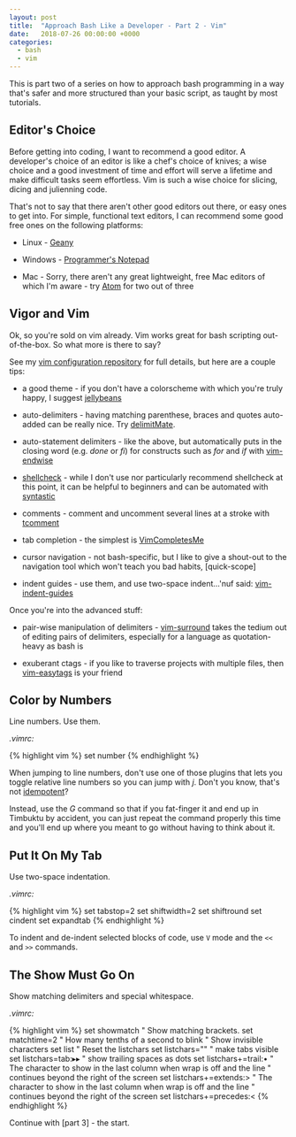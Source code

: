 ```yaml
---
layout: post
title:  "Approach Bash Like a Developer - Part 2 - Vim"
date:   2018-07-26 00:00:00 +0000
categories:
  - bash
  - vim
---
```


This is part two of a series on how to approach bash programming in a
way that's safer and more structured than your basic script, as taught
by most tutorials.

Editor's Choice
---------------

Before getting into coding, I want to recommend a good editor. A
developer's choice of an editor is like a chef's choice of knives; a
wise choice and a good investment of time and effort will serve a
lifetime and make difficult tasks seem effortless.  Vim is such a wise
choice for slicing, dicing and julienning code.

That's not to say that there aren't other good editors out there, or
easy ones to get into.  For simple, functional text editors, I can
recommend some good free ones on the following platforms:

-   Linux - [Geany]

-   Windows - [Programmer's Notepad]

-   Mac - Sorry, there aren't any great lightweight, free Mac editors of
    which I'm aware - try [Atom] for two out of three

Vigor and Vim
-------------

Ok, so you're sold on vim already.  Vim works great for bash scripting
out-of-the-box.  So what more is there to say?

See my [vim configuration repository] for full details, but here are a
couple tips:

-   a good theme - if you don't have a colorscheme with which you're
    truly happy, I suggest [jellybeans]

-   auto-delimiters - having matching parenthese, braces and quotes
    auto-added can be really nice.  Try [delimitMate].

-   auto-statement delimiters - like the above, but automatically puts
    in the closing word (e.g. *done* or *fi*) for constructs such as
    *for* and *if* with [vim-endwise]

-   [shellcheck] - while I don't use nor particularly recommend
    shellcheck at this point, it can be helpful to beginners and can be
    automated with [syntastic]

-   comments - comment and uncomment several lines at a stroke with
    [tcomment]

-   tab completion - the simplest is [VimCompletesMe]

-   cursor navigation - not bash-specific, but I like to give a
    shout-out to the navigation tool which won't teach you bad habits,
    [quick-scope]

-   indent guides - use them, and use two-space indent...'nuf said:
    [vim-indent-guides]

Once you're into the advanced stuff:

-   pair-wise manipulation of delimiters - [vim-surround] takes the
    tedium out of editing pairs of delimiters, especially for a
    language as quotation-heavy as bash is

-   exuberant ctags - if you like to traverse projects with multiple
    files, then [vim-easytags] is your friend

Color by Numbers
----------------

Line numbers.  Use them.

*.vimrc:*

{% highlight vim %}
set number
{% endhighlight %}

When jumping to line numbers, don't use one of those plugins that lets
you toggle relative line numbers so you can jump with *j*.  Don't you
know, that's not [idempotent]?

Instead, use the *<line number>G* command so that if you fat-finger it
and end up in Timbuktu by accident, you can just repeat the command
properly this time and you'll end up where you meant to go without
having to think about it.

Put It On My Tab
----------------

Use two-space indentation.

*.vimrc:*

{% highlight vim %}
set tabstop=2
set shiftwidth=2
set shiftround
set cindent
set expandtab
{% endhighlight %}

To indent and de-indent selected blocks of code, use `V` mode and the
`<<` and `>>` commands.

The Show Must Go On
-------------------

Show matching delimiters and special whitespace.

*.vimrc:*

{% highlight vim %}
set showmatch   " Show matching brackets.
set matchtime=2 " How many tenths of a second to blink
" Show invisible characters
set list
" Reset the listchars
set listchars=""
" make tabs visible
set listchars=tab:▸▸
" show trailing spaces as dots
set listchars+=trail:•
" The character to show in the last column when wrap is off and the line
" continues beyond the right of the screen
set listchars+=extends:>
" The character to show in the last column when wrap is off and the line
" continues beyond the right of the screen
set listchars+=precedes:<
{% endhighlight %}

Continue with [part 3] - the start.

  [Geany]: https://www.geany.org/
  [Programmer's Notepad]: http://www.pnotepad.org/
  [Atom]: https://atom.io/
  [vim configuration repository]: https://github.com/binaryphile/dot_vim
  [jellybeans]: https://github.com/nanotech/jellybeans.vim
  [delimitMate]: https://github.com/Raimondi/delimitMate
  [vim-endwise]: https://github.com/tpope/vim-endwise
  [shellcheck]: https://www.shellcheck.net/
  [syntastic]: https://github.com/vim-syntastic/syntastic
  [tcomment]: https://github.com/tomtom/tcomment_vim
  [VimCompletesMe]: https://github.com/ajh17/VimCompletesMe
  [vim-indent-guides]: https://github.com/nathanaelkane/vim-indent-guides
  [vim-surround]: https://github.com/tpope/vim-surround
  [vim-easytags]: https://github.com/xolox/vim-easytags
  [idempotent]: https://en.wikipedia.org/wiki/Idempotence#Computer_science_meaning
